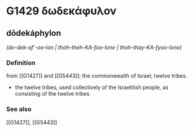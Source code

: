 # G1429 δωδεκάφυλον

## dōdekáphylon

_(do-dek-af'-oo-lon | thoh-theh-KA-foo-lone | thoh-thay-KA-fyoo-lone)_

### Definition

from [[G1427]] and [[G5443]]; the commonwealth of Israel; twelve tribes.

- the twelve tribes, used collectively of the Israelitish people, as consisting of the twelve tribes

### See also

[[G1427]], [[G5443]]

